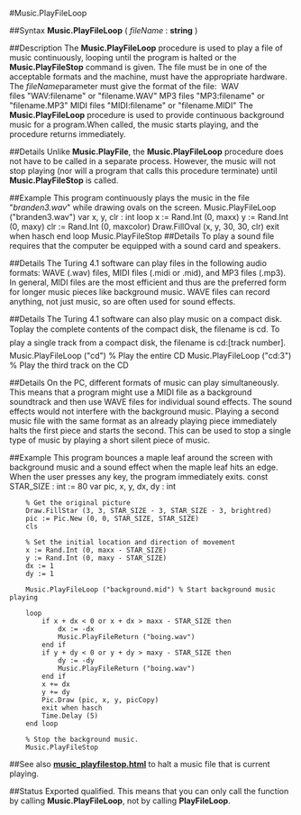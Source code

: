 
#Music.PlayFileLoop

##Syntax
**Music.PlayFileLoop** ( *fileName* : **string** )

##Description
The **Music.PlayFileLoop** procedure is used to play a file of music continuously, looping until the program is halted or the **Music.PlayFileStop** command is given. The file must be in one of the acceptable formats and the machine, must have the appropriate hardware.
The *fileName*parameter must give the format of the file:
 WAV files "WAV:filename" or "filename.WAV" MP3 files "MP3:filename" or "filename.MP3" MIDI files "MIDI:filename" or "filename.MIDI"
The **Music.PlayFileLoop** procedure is used to provide continuous background music for a program.When called, the music starts playing, and the procedure returns immediately.

##Details
Unlike **Music.PlayFile**, the **Music.PlayFileLoop** procedure does not have to be called in a separate process. However, the music will not stop playing (nor will a program that calls this procedure terminate) until **Music.PlayFileStop** is called.

##Example
This program continuously plays the music in the file "*branden3.wav*" while drawing ovals on the screen.
        Music.PlayFileLoop ("branden3.wav")
        var x, y, clr : int
        loop
            x := Rand.Int (0, maxx)
            y := Rand.Int (0, maxy)
            clr := Rand.Int (0, maxcolor)
            Draw.FillOval (x, y, 30, 30, clr)
            exit when hasch
        end loop
        Music.PlayFileStop
##Details
To play a sound file requires that the computer be equipped with a sound card and speakers.

##Details
The Turing 4.1 software can play files in the following audio formats: WAVE (.wav) files, MIDI files (.midi or .mid), and MP3 files (.mp3). In general, MIDI files are the most efficient and thus are the preferred form for longer music pieces like background music. WAVE files can record anything, not just music, so are often used for sound effects.

##Details
The Turing 4.1 software can also play music on a compact disk. Toplay the complete contents of the compact disk, the filename is cd. To play a single track from a compact disk, the filename is cd:[track number].
        Music.PlayFileLoop ("cd")       % Play the entire CD
        Music.PlayFileLoop ("cd:3")     % Play the third track on the CD
        
##Details
On the PC, different formats of music can play simultaneously. This means that a program might use a MIDI file as a background soundtrack and then use WAVE files for individual sound effects. The sound effects would not interfere with the background music. Playing a second music file with the same format as an already playing piece immediately halts the first piece and starts the second.  This can be used to stop a single type of music by playing a short silent piece of music.

##Example
This program bounces a maple leaf around the screen with background music and a sound effect when the maple leaf hits an edge. When the user presses any key, the program immediately exits.
        const STAR_SIZE : int := 80
        var pic, x, y, dx, dy : int
        
        % Get the original picture
        Draw.FillStar (3, 3, STAR_SIZE - 3, STAR_SIZE - 3, brightred)
        pic := Pic.New (0, 0, STAR_SIZE, STAR_SIZE)
        cls
        
        % Set the initial location and direction of movement
        x := Rand.Int (0, maxx - STAR_SIZE)
        y := Rand.Int (0, maxy - STAR_SIZE)
        dx := 1
        dy := 1
        
        Music.PlayFileLoop ("background.mid") % Start background music playing
        
        loop
            if x + dx < 0 or x + dx > maxx - STAR_SIZE then
                dx := -dx
                Music.PlayFileReturn ("boing.wav")
            end if
            if y + dy < 0 or y + dy > maxy - STAR_SIZE then
                dy := -dy
                Music.PlayFileReturn ("boing.wav")
            end if
            x += dx
            y += dy
            Pic.Draw (pic, x, y, picCopy)
            exit when hasch
            Time.Delay (5)
        end loop
        
        % Stop the background music.
        Music.PlayFileStop
##See also
**[music_playfilestop.html](Music.PlayFileStop)** to halt a music file that is current playing.

##Status
Exported qualified.
This means that you can only call the function by calling **Music.PlayFileLoop**, not by calling **PlayFileLoop**.
